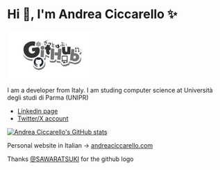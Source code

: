 # Hi 👋, I'm Andrea Ciccarello ✨

<img src="img/Github.png" width="200"/>

I am a developer from Italy. I am studing computer science at Università degli studi di Parma (UNIPR) 
- [Linkedin page](https://www.linkedin.com/in/andrea-ciccarello/)
- [Twitter/X account](https://twitter.com/CiccaAndre)


[![Andrea Ciccarello's GitHub stats](https://github-readme-stats.vercel.app/api/top-langs?username=andreacicca&hide=html,scss,stylus,jupyter%20notebook&theme=dracula&show_icons=true)](https://github.com/andreacicca)

Personal website in Italian -> [andreaciccarello.com](https://andreaciccarello.com)

Thanks [@SAWARATSUKI](https://github.com/SAWARATSUKI) for the github logo
